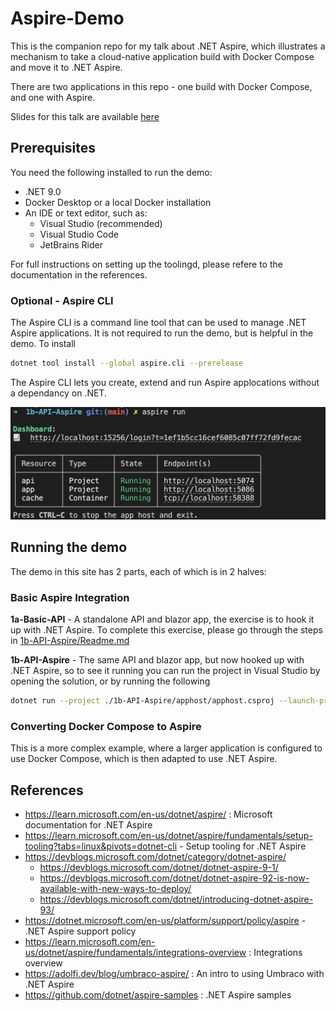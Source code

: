 # Aspire-Demo

This is the companion repo for my talk about .NET Aspire, which illustrates a mechanism to take a cloud-native application build with Docker Compose and move it to .NET Aspire. 

There are two applications in this repo - one build with Docker Compose, and one with Aspire. 

Slides for this talk are available [here](https://docs.google.com/presentation/d/1pKHi34APKTjNJMnEQa6QBoe_FazFd_tjzxuLe4BMN38/)

## Prerequisites

You need the following installed to run the demo:

- .NET 9.0
- Docker Desktop or a local Docker installation
- An IDE or text editor, such as:
    - Visual Studio (recommended)
    - Visual Studio Code
    - JetBrains Rider

For full instructions on setting up the toolingd, please refere to the documentation in the references. 

### Optional - Aspire CLI

The Aspire CLI is a command line tool that can be used to manage .NET Aspire applications. It is not required to run the demo, but is helpful in the demo. To install

```bash 
dotnet tool install --global aspire.cli --prerelease
```

The Aspire CLI lets you create, extend and run Aspire applocations without a dependancy on .NET.

![Aspire CLI Dashboard for a running app](media/image.png)

## Running the demo

The demo in this site has 2 parts, each of which is in 2 halves:

### Basic Aspire Integration


**1a-Basic-API** - A standalone API and blazor app, the exercise is to hook it up with .NET Aspire. To complete this exercise, please go through the steps in [1b-API-Aspire/Readme.md](1b-API-Aspire/Readme.md)

**1b-API-Aspire** - The same API and blazor app, but now hooked up with .NET Aspire, so to see it running you can run the project in Visual Studio by opening the solution, or by running the following

```bash
dotnet run --project ./1b-API-Aspire/apphost/apphost.csproj --launch-profile "http"
``` 

### Converting Docker Compose to Aspire

This is a more complex example, where a larger application is configured to use Docker Compose, which is then adapted to use .NET Aspire.



## References

- https://learn.microsoft.com/en-us/dotnet/aspire/ : Microsoft documentation for .NET Aspire
- https://learn.microsoft.com/en-us/dotnet/aspire/fundamentals/setup-tooling?tabs=linux&pivots=dotnet-cli - Setup tooling for .NET Aspire
- https://devblogs.microsoft.com/dotnet/category/dotnet-aspire/
    - https://devblogs.microsoft.com/dotnet/dotnet-aspire-9-1/
    - https://devblogs.microsoft.com/dotnet/dotnet-aspire-92-is-now-available-with-new-ways-to-deploy/
    - https://devblogs.microsoft.com/dotnet/introducing-dotnet-aspire-93/
- https://dotnet.microsoft.com/en-us/platform/support/policy/aspire - .NET Aspire support policy
- https://learn.microsoft.com/en-us/dotnet/aspire/fundamentals/integrations-overview : Integrations overview
- https://adolfi.dev/blog/umbraco-aspire/ : An intro to using Umbraco with .NET Aspire
- https://github.com/dotnet/aspire-samples : .NET Aspire samples